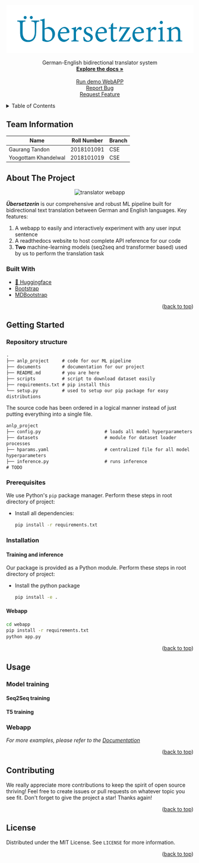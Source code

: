 <div align="center">
  <img src="documents/logo-padding.png" alt="Our project logo" title="'Translator' in German" /><br>
  <p>
      German-English bidirectional translator system
      <br />
      <a href="https://yoogottamk.github.io/anlp-project"><strong>Explore the docs »</strong></a>
      <br />
      <br />
      <a href="https://github.com/othneildrew/Best-README-Template">Run demo WebAPP</a>
      <br />
      <a href="https://github.com/yoogottamk/anlp-project/issues/new">Report Bug</a>
      <br />
      <a href="https://github.com/yoogottamk/anlp-project/issues/new">Request Feature</a>
  </p>
</div>

<!--
Uncomment when repo public
[![Contributors][contributors-shield]][contributors-url]
[![Stargazers][stars-shield]][stars-url]
[![MIT License][license-shield]][license-url]
-->

<!-- TABLE OF CONTENTS -->
<details>
  <summary>Table of Contents</summary>
  <ol>
    <li>
      <a href="#team-information">Team Information</a>
    </li>
    <li>
      <a href="#about-the-project">About The Project</a>
      <ul>
        <li><a href="#built-with">Built With</a></li>
      </ul>
    </li>
    <li>
      <a href="#getting-started">Getting Started</a>
      <ul>
        <li><a href="#prerequisites">Prerequisites</a></li>
        <li><a href="#installation">Installation</a></li>
      </ul>
    </li>
    <li><a href="#usage">Usage</a></li>
    <li><a href="#contributing">Contributing</a></li>
    <li><a href="#license">License</a></li>
  </ol>
</details>

## Team Information
| Name | Roll Number| Branch |
| --- | --- | --- |
| Gaurang Tandon | 2018101091 | CSE |
| Yoogottam Khandelwal | 2018101019 | CSE |

<!-- ABOUT THE PROJECT -->
## About The Project

<!-- ![image](https://user-images.githubusercontent.com/6308683/145682893-2bb2553b-b46a-42ba-b486-348184108fdc.png) -->
<div align="center">
  <img src="https://user-images.githubusercontent.com/6308683/145682893-2bb2553b-b46a-42ba-b486-348184108fdc.png" alt="translator webapp" width="750px"/>
</div>

**_Übersetzerin_** is our comprehensive and robust ML pipeline built for bidirectional text translation between German and English languages. Key features:

1. A webapp to easily and interactively experiment with any user input sentence
2. A readthedocs website to host complete API reference for our code
3. **Two** machine-learning models (seq2seq and transformer based) used by us to perform the translation task

### Built With

* [🤗 Huggingface](https://huggingface.co/)
* [Bootstrap](https://getbootstrap.com)
* [MDBootstrap](https://mdbootstrap.com/)

<p align="right">(<a href="#top">back to top</a>)</p>

<!-- GETTING STARTED -->
## Getting Started

### Repository structure

```
.
├── anlp_project     # code for our ML pipeline
├── documents        # documentation for our project
├── README.md        # you are here
├── scripts          # script to download dataset easily
├── requirements.txt # pip install this
└── setup.py         # used to setup our pip package for easy distributions
```

The source code has been ordered in a logical manner instead of just putting everything into a single file.

```
anlp_project
├── config.py                        # loads all model hyperparameters
├── datasets                         # module for dataset loader processes
├── hparams.yaml                     # centralized file for all model hyperparameters
├── inference.py                     # runs inference
# TODO
```

### Prerequisites

We use Python's `pip` package manager. Perform these steps in root directory of project:

* Install all dependencies:
  ```sh
  pip install -r requirements.txt
  ```

### Installation

#### Training and inference

Our package is provided as a Python module. Perform these steps in root directory of project:

* Install the python package
  ```sh
  pip install -e .
  ```

#### Webapp

```sh
cd webapp
pip install -r requirements.txt
python app.py
```

<p align="right">(<a href="#top">back to top</a>)</p>

<!-- USAGE EXAMPLES -->
## Usage

### Model training

#### Seq2Seq training
#### T5 training

### Webapp

_For more examples, please refer to the [Documentation](https://yoogottamk.github.io/anlp-project)_

<p align="right">(<a href="#top">back to top</a>)</p>


<!-- CONTRIBUTING -->
## Contributing

We really appreciate more contributions to keep the spirit of open source thriving!  Feel free to create issues or pull requests on whatever topic you see fit. Don't forget to give the project a star! Thanks again!

<p align="right">(<a href="#top">back to top</a>)</p>


<!-- LICENSE -->
## License

Distributed under the MIT License. See `LICENSE` for more information.

<p align="right">(<a href="#top">back to top</a>)</p>

[contributors-shield]: https://img.shields.io/github/contributors/yoogottamk/anlp-project-nmt?style=for-the-badge
[contributors-url]: https://github.com/yoogottamk/anlp-project-nmt/graphs/contributors
[stars-shield]: https://img.shields.io/github/stars/yoogottamk/anlp-project-nmt?style=for-the-badge
[stars-url]: https://github.com/yoogottamk/anlp-project-nmt/stargazers
[license-shield]: https://img.shields.io/github/license/yoogottamk/anlp-project-nmt?style=for-the-badge
[license-url]: https://github.com/yoogottamk/anlp-project-nmt/blob/master/LICENSE.txt
